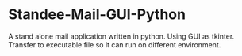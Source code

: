 # Standee-Mail-GUI-Python
A stand alone mail application written in python. Using GUI as tkinter. Transfer to executable file so it can run on different environment.
